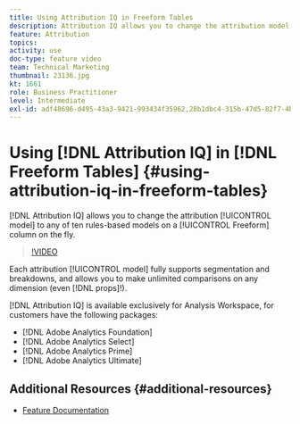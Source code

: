 ```yaml
---
title: Using Attribution IQ in Freeform Tables
description: Attribution IQ allows you to change the attribution model to any of ten rules-based models on a Freeform column on the fly.
feature: Attribution
topics: 
activity: use
doc-type: feature video
team: Technical Marketing
thumbnail: 23136.jpg
kt: 1661
role: Business Practitioner
level: Intermediate
exl-id: adf48696-d495-43a3-9421-993434f35962,28b1dbc4-315b-47d5-82f7-4b394ed31ad8,28b1dbc4-315b-47d5-82f7-4b394ed31ad8,adf48696-d495-43a3-9421-993434f35962
---
```

# Using [!DNL Attribution IQ] in [!DNL Freeform Tables] {#using-attribution-iq-in-freeform-tables}

[!DNL Attribution IQ] allows you to change the attribution [!UICONTROL model] to any of ten rules-based models on a [!UICONTROL Freeform] column on the fly.

>[!VIDEO](https://video.tv.adobe.com/v/23136/?quality=12)

Each attribution [!UICONTROL model] fully supports segmentation and breakdowns, and allows you to make unlimited comparisons on any dimension (even [!DNL props]!).

[!DNL Attribution IQ] is available exclusively for Analysis Workspace, for customers have the following packages:

* [!DNL Adobe Analytics Foundation]
* [!DNL Adobe Analytics Select]
* [!DNL Adobe Analytics Prime]
* [!DNL Adobe Analytics Ultimate]

## Additional Resources {#additional-resources}

* [Feature Documentation](https://marketing.adobe.com/resources/help/en_US/analytics/analysis-workspace/attribution.html)

